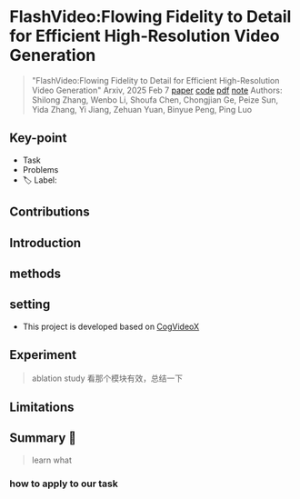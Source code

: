 # FlashVideo:Flowing Fidelity to Detail for Efficient High-Resolution Video Generation

> "FlashVideo:Flowing Fidelity to Detail for Efficient High-Resolution Video Generation" Arxiv, 2025 Feb 7
> [paper](http://arxiv.org/abs/2502.05179v1) [code](https://github.com/FoundationVision/FlashVideo) [pdf](./2025_02_Arxiv_FlashVideo-Flowing-Fidelity-to-Detail-for-Efficient-High-Resolution-Video-Generation.pdf) [note](./2025_02_Arxiv_FlashVideo-Flowing-Fidelity-to-Detail-for-Efficient-High-Resolution-Video-Generation_Note.md)
> Authors: Shilong Zhang, Wenbo Li, Shoufa Chen, Chongjian Ge, Peize Sun, Yida Zhang, Yi Jiang, Zehuan Yuan, Binyue Peng, Ping Luo

## Key-point

- Task
- Problems
- :label: Label:

## Contributions

## Introduction

## methods

## setting

- This project is developed based on [CogVideoX](https://github.com/THUDM/CogVideo)



## Experiment

> ablation study 看那个模块有效，总结一下

## Limitations

## Summary :star2:

> learn what

### how to apply to our task

